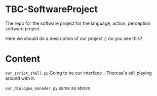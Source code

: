 # TBC-SoftwareProject
The repo for the software project for the language, action, perception software project.

Here we should do a description of our project :)
do you see this?

# Content
`our_script_shell.py` Going to be our interface - Theresa's still playing around with it.

`our_dialogue_manader.py` same as above
